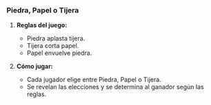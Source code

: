 ### Piedra, Papel o Tijera

1. **Reglas del juego:**
   - Piedra aplasta tijera.
   - Tijera corta papel.
   - Papel envuelve piedra.

2. **Cómo jugar:**
   - Cada jugador elige entre Piedra, Papel o Tijera.
   - Se revelan las elecciones y se determina al ganador según las reglas.
